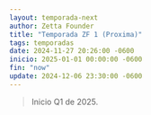 ```yaml
---
layout: temporada-next
author: Zetta Founder
title: "Temporada ZF 1 (Proxima)"
tags: temporadas
date: 2024-11-27 20:26:00 -0600
inicio: 2025-01-01 00:00:00 -0600
fin: "now"
update: 2024-12-06 23:30:00 -0600
---
```


> Inicio Q1 de 2025.